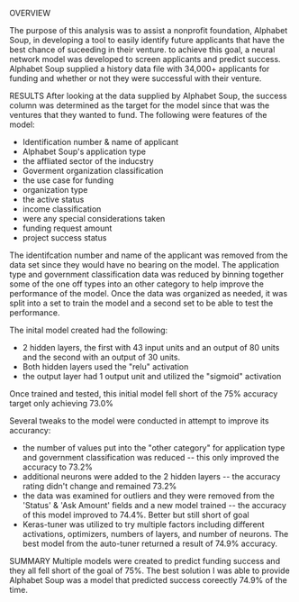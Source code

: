 OVERVIEW

The purpose of this analysis was to assist a nonprofit foundation, Alphabet Soup, in developing a tool to easily identify future applicants that have the best chance of suceeding in their venture.  to achieve this goal, a neural network model was developed to screen applicants and predict success.  Alphabet Soup supplied a history data file with 34,000+ applicants for funding and whether or not they were successful with their venture.


RESULTS
After looking at the data supplied by Alphabet Soup, the success column was determined as the target for the model since that was the ventures that they wanted to fund.  The following were features of the model:
- Identification number & name of applicant
- Alphabet Soup's application type
- the affliated sector of the inducstry
- Goverment organization classification
- the use case for funding
- organization type
- the active status
- income classification
- were any special considerations taken
- funding request amount
- project success status

The identifcation number and name of the applicant was removed from the data set since they would have no bearing on the model.  The application type and government classification data was reduced by binning together some of the one off types into an other category to help improve the performance of the model.  Once the data was organized as needed, it was split into a set to train the model and a second set to be able to test the performance.

The inital model created had the following:
- 2 hidden layers, the first with 43 input units and an output of 80 units and the second with an output of 30 units.  
- Both hidden layers used the "relu" activation
- the output layer had 1 output unit and utilized the "sigmoid" activation

Once trained and tested, this initial model fell short of the 75% accuracy target only achieving 73.0%

Several tweaks to the model were conducted in attempt to improve its accurancy:
- the number of values put into the "other category" for application type and government classification was reduced -- this only improved the accuracy to 73.2%
- additional neurons were added to the 2 hidden layers -- the accuracy rating didn't change and remained 73.2%
- the data was examined for outliers and they were removed from the 'Status' & 'Ask Amount' fields and a new model trained -- the accuracy of this model improved to 74.4%.  Better but still short of goal
- Keras-tuner was utilized to try multiple factors including different activations, optimizers, numbers of layers, and number of neurons.  The best model from the auto-tuner returned a result of 74.9% accuracy.


SUMMARY
Multiple models were created to predict funding success and they all fell short of the goal of 75%.  The best solution I was able to provide Alphabet Soup was a model that predicted success coreectly 74.9% of the time.
